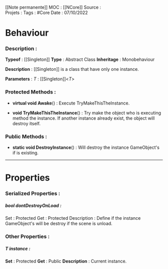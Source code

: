 [[Note permanente]] 
MOC : [[NCore]]
Source :  
Projets : 
Tags : #Core
Date : 07/10/2022

# Behaviour 
### Description :

**Typeof** : [[Singleton]]
**Type** : Abstract Class
**Inheritage** : Monobehaviour

**Description** : [[Singleton]] is a class that have only one instance. 

**Parameters** : 
*T* : [[Singleton]]<*T*>


### Protected Methods :
* **virtual void Awake**() : Execute TryMakeThisTheInstance.

* **void TryMakeThisTheInstance**() : Try make the object who is executing method the instance. If another instance already exist, the object will destroy itself.


### Public Methods : 
* **static void DestroyInstance**() : Will destroy the instance GameObject's if is existing.

***

# Properties
### Serialized Properties : 

##### **bool dontDestroyOnLoad** : 
Set : Protected
Get : Protected
Description : Define if the instance GameObject's will be destroy if the scene is unload.

### Other Properties : 

##### **T instance** :
**Set** : Protected
**Get** : Public
**Description** : Current instance.